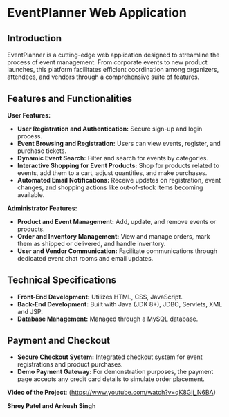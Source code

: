 # EventPlanner Web Application

## Introduction
EventPlanner is a cutting-edge web application designed to streamline the process of event management. 
From corporate events to new product launches, this platform facilitates efficient coordination among organizers, 
attendees, and vendors through a comprehensive suite of features.

## Features and Functionalities

**User Features:**
- **User Registration and Authentication:** Secure sign-up and login process.
- **Event Browsing and Registration:** Users can view events, register, and purchase tickets.
- **Dynamic Event Search:** Filter and search for events by categories.
- **Interactive Shopping for Event Products:** Shop for products related to events, add them to a cart, adjust quantities, and make purchases.
- **Automated Email Notifications:** Receive updates on registration, event changes, and shopping actions like out-of-stock items becoming available.

**Administrator Features:**
- **Product and Event Management:** Add, update, and remove events or products.
- **Order and Inventory Management:** View and manage orders, mark them as shipped or delivered, and handle inventory.
- **User and Vendor Communication:** Facilitate communications through dedicated event chat rooms and email updates.

## Technical Specifications
- **Front-End Development:** Utilizes HTML, CSS, JavaScript.
- **Back-End Development:** Built with Java (JDK 8+), JDBC, Servlets, XML and JSP.
- **Database Management:** Managed through a MySQL database.

## Payment and Checkout
- **Secure Checkout System:** Integrated checkout system for event registrations and product purchases.
- **Demo Payment Gateway:** For demonstration purposes, the payment page accepts any credit card details to simulate order placement.

**Video of the Project**: (https://www.youtube.com/watch?v=qK8Gij_N6BA)

**Shrey Patel and Ankush Singh**
